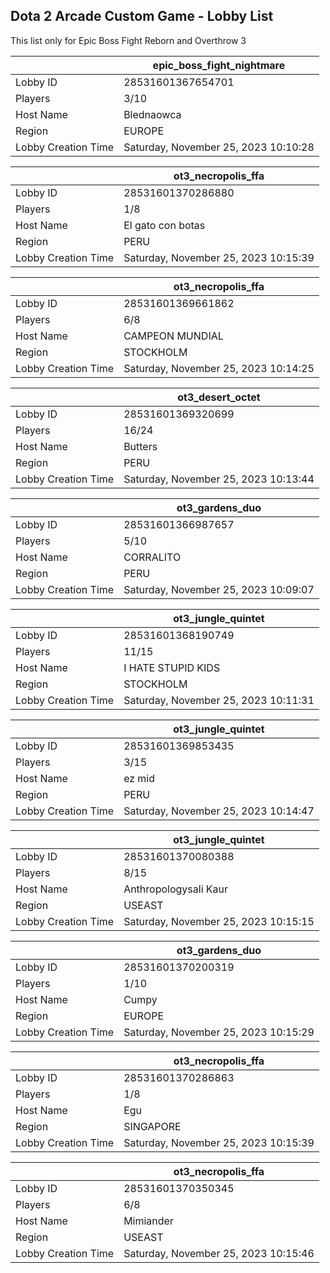 ## Dota 2 Arcade Custom Game - Lobby List

This list only for Epic Boss Fight Reborn and Overthrow 3

|  | epic_boss_fight_nightmare |
| ------ | ------ |
| Lobby ID | 28531601367654701 |
| Players | 3/10 |
| Host Name | Blednaowca |
| Region | EUROPE |
| Lobby Creation Time | Saturday, November 25, 2023 10:10:28 |


|  | ot3_necropolis_ffa |
| ------ | ------ |
| Lobby ID | 28531601370286880 |
| Players | 1/8 |
| Host Name | El gato con botas |
| Region | PERU |
| Lobby Creation Time | Saturday, November 25, 2023 10:15:39 |


|  | ot3_necropolis_ffa |
| ------ | ------ |
| Lobby ID | 28531601369661862 |
| Players | 6/8 |
| Host Name | CAMPEON MUNDIAL |
| Region | STOCKHOLM |
| Lobby Creation Time | Saturday, November 25, 2023 10:14:25 |


|  | ot3_desert_octet |
| ------ | ------ |
| Lobby ID | 28531601369320699 |
| Players | 16/24 |
| Host Name | Butters |
| Region | PERU |
| Lobby Creation Time | Saturday, November 25, 2023 10:13:44 |


|  | ot3_gardens_duo |
| ------ | ------ |
| Lobby ID | 28531601366987657 |
| Players | 5/10 |
| Host Name | CORRALITO |
| Region | PERU |
| Lobby Creation Time | Saturday, November 25, 2023 10:09:07 |


|  | ot3_jungle_quintet |
| ------ | ------ |
| Lobby ID | 28531601368190749 |
| Players | 11/15 |
| Host Name | I HATE STUPID KIDS |
| Region | STOCKHOLM |
| Lobby Creation Time | Saturday, November 25, 2023 10:11:31 |


|  | ot3_jungle_quintet |
| ------ | ------ |
| Lobby ID | 28531601369853435 |
| Players | 3/15 |
| Host Name | ez mid |
| Region | PERU |
| Lobby Creation Time | Saturday, November 25, 2023 10:14:47 |


|  | ot3_jungle_quintet |
| ------ | ------ |
| Lobby ID | 28531601370080388 |
| Players | 8/15 |
| Host Name | Anthropologysali Kaur |
| Region | USEAST |
| Lobby Creation Time | Saturday, November 25, 2023 10:15:15 |


|  | ot3_gardens_duo |
| ------ | ------ |
| Lobby ID | 28531601370200319 |
| Players | 1/10 |
| Host Name | Cumpy |
| Region | EUROPE |
| Lobby Creation Time | Saturday, November 25, 2023 10:15:29 |


|  | ot3_necropolis_ffa |
| ------ | ------ |
| Lobby ID | 28531601370286863 |
| Players | 1/8 |
| Host Name | Egu |
| Region | SINGAPORE |
| Lobby Creation Time | Saturday, November 25, 2023 10:15:39 |


|  | ot3_necropolis_ffa |
| ------ | ------ |
| Lobby ID | 28531601370350345 |
| Players | 6/8 |
| Host Name | Mimiander |
| Region | USEAST |
| Lobby Creation Time | Saturday, November 25, 2023 10:15:46 |


